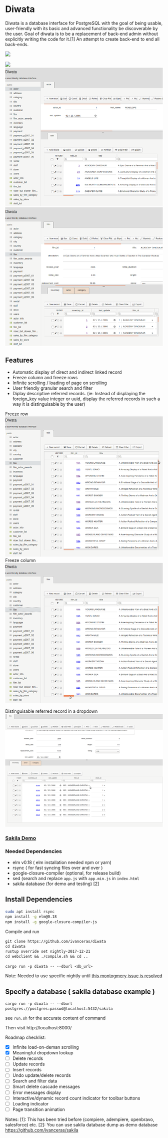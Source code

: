 # Diwata 
Diwata is a database interface for PostgreSQL with the goal of being usable, user-friendly with its basic and advanced functionality be discoverable by the user.
Goal of diwata is to be a replacement of back-end admin without explicitly writing the code for it.[1]
An attempt to create back-end to end all back-ends.

[![](https://travis-ci.org/ivanceras/diwata.svg?branch=master)](https://travis-ci.org/ivanceras/diwata)


![](https://raw.githubusercontent.com/ivanceras/diwata/master/diwata1.png)
![](https://github.com/ivanceras/ivanceras.github.io/blob/master/diwata/diwata3.png)
![](https://github.com/ivanceras/ivanceras.github.io/blob/master/diwata/diwata4.png)


## Features
- Automatic display of direct and indirect linked record
- Freeze column and freeze rows
- Infinite scrolling / loading of page on scrolling
- User friendly granular search and filter
- Diplay descriptive referred records. (ie: Instead of displaying the foreign_key value integer or uuid, display the referred records in such a way it is distinguisable by the user)

Freeze row
![](https://raw.githubusercontent.com/ivanceras/ivanceras.github.io/master/diwata/diwata-freeze-row.gif)
Freeze column
![](https://raw.githubusercontent.com/ivanceras/ivanceras.github.io/master/diwata/diwata-freeze-column.gif)

Distinguisable referred record in a dropdown
![](https://raw.githubusercontent.com/ivanceras/ivanceras.github.io/master/diwata/meaningful-dropdown.gif)

### [Sakila Demo](http://web01.jcesar.clh.no:8000)

### Needed Dependencies
- elm v0.18 ( elm installation needed npm or yarn)
- rsync  ( for fast syncing files over and over )
- google-closure-compiler (optional, for release build)
- sed (search and replace `app.js` with `app.min.js` in `index.html`
- sakila database (for demo and testing) [2]

## Install Dependencies 
```sh
sudo apt install rsync
npm install -g elm@0.18
npm install -g google-closure-compiler-js

```


Compile and run 
```
git clone https://github.com/ivanceras/diwata
cd diwata
rustup override set nightly-2017-12-21
cd webclient && ./compile.sh && cd ..

cargo run -p diwata -- --dburl <db_url>

```
Note: Needed to use specific nightly until [this montogmery issue is resolved](https://github.com/rust-lang/rust/issues/46936)

## Specify a database ( sakila database example )

```
cargo run -p diwata -- --dburl postgres://postgres:passwd@localhost:5432/sakila
```
see `run.sh` for the accurate content of command

Then visit http://localhost:8000/

Roadmap checklist:
- [X] Infinite load-on-deman scrolling
- [X] Meaningful dropdown lookup
- [ ] Delete records
- [ ] Update records
- [ ] Insert records
- [ ] Undo update/delete records
- [ ] Search and filter data
- [ ] Smart delete cascade messages
- [ ] Error messages display
- [ ] Interactive/dynamic record count indicator for toolbar buttons
- [ ] Loading indicator
- [ ] Page transition animation

Notes:
[1]: This has been tried before (compiere, adempiere, openbravo, salesforce) etc.
[2]: You can use sakila database dump as demo database https://github.com/ivanceras/sakila

